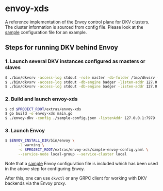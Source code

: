 # envoy-xds
A reference implementation of the Envoy control plane for DKV clusters.
The cluster information is sourced from config file. Please look at the
[sample](sample-config.json) configuration file for an example.

## Steps for running DKV behind Envoy

### 1. Launch several DKV instances configured as masters or slaves
```bash
$ ./bin/dkvsrv -access-log stdout -role master -db-folder /tmp/dkvsrv -listen-addr 127.0.0.1:8080
$ ./bin/dkvsrv -access-log stdout -db-engine badger -listen-addr 127.0.0.1:9090 -dbDiskless -role slave -repl-master-addr 127.0.0.1:8080 -repl-poll-interval 5s
$ ./bin/dkvsrv -access-log stdout -db-engine badger -listen-addr 127.0.0.1:9191 -dbDiskless -role slave -repl-master-addr 127.0.0.1:8080 -repl-poll-interval 5s
```

### 2. Build and launch envoy-xds
```bash
$ cd $PROJECT_ROOT/extras/envoy-xds
$ go build -o envoy-xds main.go
$ ./envoy-dkv -config ./sample-config.json -listenAddr 127.0.0.1:7979
```

### 3. Launch Envoy
```bash
$ $ENVOY_INSTALL_DIR/bin/envoy \
      -l warning \
      -c $PROJECT_ROOT/extras/envoy-xds/sample-envoy-config.yaml \
      --service-node local-group --service-cluster local
```

Note that a [sample](sample-envoy-config.yaml) Envoy configuration file is included which has been used
in the above step for configuring Envoy.

After this, one can use `dkvctl` or any GRPC client for working with DKV backends via the Envoy proxy.
